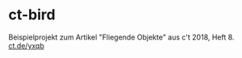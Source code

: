 # ct-bird
Beispielprojekt zum Artikel "Fliegende Objekte" aus c't 2018, Heft 8. [ct.de/yxqb](ct.de/yxqb)
